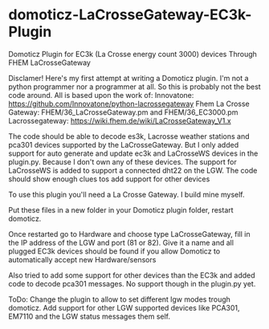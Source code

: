 # domoticz-LaCrosseGateway-EC3k-Plugin
Domoticz Plugin for EC3k (La Crosse energy count 3000) devices Through FHEM LaCrosseGateway

Disclamer!
Here's my first attempt at writing a Domoticz plugin. I'm not a python programmer nor a programmer at all. So this is probably not the best code around.
All is based upon the work of:
Innovatone: https://github.com/Innovatone/python-lacrossegateway
Fhem La Crosse Gateway: FHEM/36_LaCrosseGateway.pm and FHEM/36_EC3000.pm
Lacrossegateway: https://wiki.fhem.de/wiki/LaCrosseGateway_V1.x

The code should be able to decode es3k, Lacrosse weather stations and pca301 devices supported by the LaCrosseGateway. But I only added support for auto generate and update ec3k and LaCrosseWS devices in the plugin.py. Because I don't own any of these devices. The support for LaCrosseWS is added to support a connected dht22 on the LGW.
The code should show enough clues tos add support for other devices

To use this plugin you'll need a La Crosse Gateway. I build mine myself. 

Put these files in a new folder in your Domoticz plugin folder, restart domoticz.

Once restarted go to Hardware and choose type LaCrosseGateway, fill in the IP address of the LGW and port (81 or 82). Give it a name and all plugged EC3k devices should be found if you allow Domoticz to automatically accept new Hardware/sensors


Also tried to add some support for other devices than the EC3k and added code to decode pca301 messages. No support though in the plugin.py yet.

ToDo:
Change the plugin to allow to set different lgw modes trough domoticz.
Add support for other LGW supported devices like PCA301, EM7110 and the LGW status messages them self.

